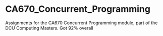# CA670_Concurrent_Programming
Assignments for the CA670 Concurrent Programming module, part of the DCU Computing Masters. Got 92% overall
